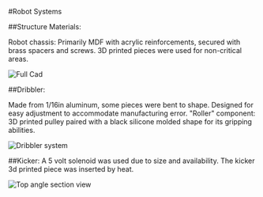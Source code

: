 #Robot Systems

##Structure Materials:

Robot chassis: Primarily MDF with acrylic reinforcements, secured with brass spacers and screws. 3D printed pieces were used for non-critical areas.


![Full Cad](https://i.ibb.co/qk4kSNF/Screenshot-2024-06-18-103002.png)

##Dribbler:

Made from 1/16in aluminum, some pieces were bent to shape. Designed for easy adjustment to accommodate manufacturing error.
"Roller" component: 3D printed pulley paired with a black silicone molded shape for its gripping abilities.

![Dribbler system](https://i.ibb.co/f2M5ydL/Screenshot-2024-06-18-103237.png)


##Kicker:
A 5 volt solenoid was used due to size and availability. The kicker 3d printed piece was inserted by heat.

![Top angle section view](https://i.ibb.co/vL7WV98/Screenshot-2024-06-18-103348.png)
